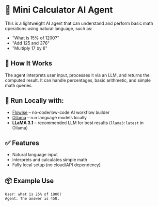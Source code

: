 # 🧮 Mini Calculator AI Agent

This is a lightweight AI agent that can understand and perform basic math operations using natural language, such as:

- "What is 15% of 1200?"
- "Add 125 and 376"
- "Multiply 17 by 8"

## 🔧 How It Works

The agent interprets user input, processes it via an LLM, and returns the computed result. It can handle percentages, basic arithmetic, and simple math queries.

## 🚀 Run Locally with:

- [Flowise](https://flowiseai.com) – no-code/low-code AI workflow builder
- [Ollama](https://ollama.com) – run language models locally
- **LLaMA 3.1** – recommended LLM for best results (`llama3:latest` in Ollama)

## ✅ Features

- Natural language input
- Interprets and calculates simple math
- Fully local setup (no cloud/API dependency)

## 📦 Example Use

```text
User: what is 25% of 1800?
Agent: The answer is 450.
